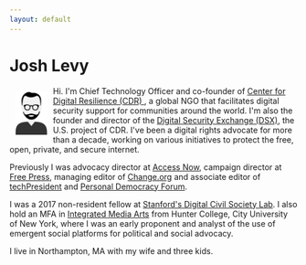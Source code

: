 ```yaml
---
layout: default
---
```


<div class="home">

  <h1 class="page-heading">Josh Levy</h1>

  <img src="/pics/portrait-josh.png" alt-="Levy portrait" height="75" align="left" hspace="10" vspace="10">

<p>Hi. I'm Chief Technology Officer and co-founder of <a href="https://digiresilience.org/">Center for Digital Resilience (CDR) </a>, a global NGO that facilitates digital security support for communities around the world. I'm also the founder and director of the <a href="https://www.digitalsecurityexchange.org/">Digital Security Exchange (DSX)</a>, the U.S. project of CDR. I've been a digital rights advocate for more than a decade, working on various initiatives to protect the free, open, private, and secure internet.

<p>Previously I was advocacy director at <a href="http://accessnow.org/">Access Now</a>, campaign director at <a href="http://www.freepress.net">Free Press</a>, managing editor of <a href="http://www.change.org">Change.org</a> and associate editor of <a href="http://www.techpresident.com">techPresident</a> and <a href="http://www.personaldemocracy.com">Personal Democracy Forum</a>.

  <p>I was a 2017 non-resident fellow at <a href="https://pacscenter.stanford.edu/digital-civil-society/">Stanford's Digital Civil Society Lab</a>. I also hold an MFA in <a href="http://ima-mfa.hunter.cuny.edu/">Integrated Media Arts</a> from Hunter College, City University of New York, where I was an early proponent and analyst of the use of emergent social platforms for political and social advocacy.

  <p>I live in Northampton, MA with my wife and three kids.


  <!-- <ul class="post-list">
    {% for post in site.posts %}
      <li>
        {% assign date_format = site.minima.date_format | default: "%b %-d, %Y" %}
        <span class="post-meta">{{ post.date | date: date_format }}</span>

        <h2>
          <a class="post-link" href="{{ post.url | relative_url }}">{{ post.title | escape }}</a>
        </h2>
      </li>
    {% endfor %}
  </ul> -->

</div>
